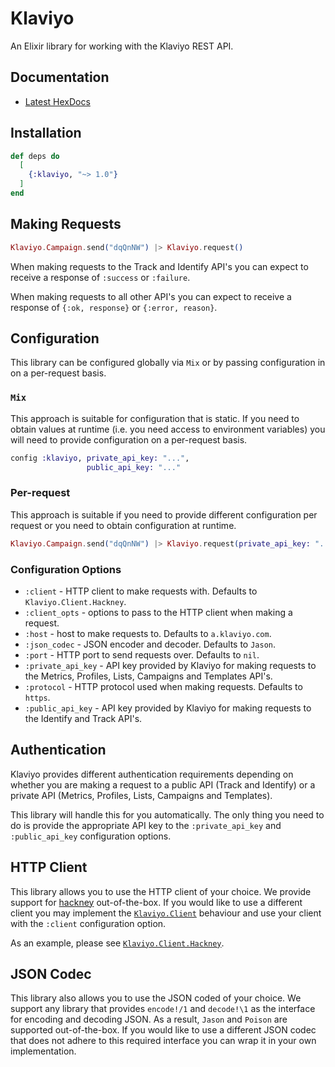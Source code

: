 # Klaviyo

An Elixir library for working with the Klaviyo REST API.

## Documentation

* [Latest HexDocs](https://hexdocs.pm/klaviyo)

## Installation

```elixir
def deps do
  [
    {:klaviyo, "~> 1.0"}
  ]
end
```

## Making Requests

```elixir
Klaviyo.Campaign.send("dqQnNW") |> Klaviyo.request()
```

When making requests to the Track and Identify API's you can expect to
receive a response of `:success` or `:failure`.

When making requests to all other API's you can expect to receive a response of
`{:ok, response}` or `{:error, reason}`.

## Configuration

This library can be configured globally via `Mix` or by passing configuration in
on a per-request basis.

### `Mix`

This approach is suitable for configuration that is static. If you need to
obtain values at runtime (i.e. you need access to environment variables) you
will need to provide configuration on a per-request basis.

```elixir
config :klaviyo, private_api_key: "...",
                 public_api_key: "..."
```

### Per-request

This approach is suitable if you need to provide different configuration per
request or you need to obtain configuration at runtime.

```elixir
Klaviyo.Campaign.send("dqQnNW") |> Klaviyo.request(private_api_key: "...")
```

### Configuration Options

* `:client` - HTTP client to make requests with. Defaults to
              `Klaviyo.Client.Hackney`.
* `:client_opts` - options to pass to the HTTP client when making a request.
* `:host` - host to make requests to. Defaults to `a.klaviyo.com`.
* `:json_codec` - JSON encoder and decoder. Defaults to `Jason`.
* `:port` - HTTP port to send requests over. Defaults to `nil`.
* `:private_api_key` - API key provided by Klaviyo for making requests to the
                       Metrics, Profiles, Lists, Campaigns and Templates API's.
* `:protocol` - HTTP protocol used when making requests. Defaults to `https`.
* `:public_api_key` - API key provided by Klaviyo for making requests to the
                      Identify and Track API's.

## Authentication

Klaviyo provides different authentication requirements depending on whether you
are making a request to a public API (Track and Identify) or a private API
(Metrics, Profiles, Lists, Campaigns and Templates).

This library will handle this for you automatically. The only thing you need to
do is provide the appropriate API key to the `:private_api_key` and
`:public_api_key` configuration options.

## HTTP Client

This library allows you to use the HTTP client of your choice. We provide
support for [hackney](https://github.com/benoitc/hackney) out-of-the-box. If
you would like to use a different client you may implement the
[`Klaviyo.Client`](https://hexdocs.pm/klaviyo/Klaviyo/Client.html) behaviour and
use your client with the `:client` configuration option.

As an example, please see [`Klaviyo.Client.Hackney`](https://github.com/malomohq/klaviyo-elixir/blob/master/lib/klaviyo/client/hackney.ex).

## JSON Codec

This library also allows you to use the JSON coded of your choice. We support
any library that provides `encode!/1` and `decode!\1` as the interface for
encoding and decoding JSON. As a result, `Jason` and `Poison` are supported
out-of-the-box. If you would like to use a different JSON codec that does not
adhere to this required interface you can wrap it in your own implementation.
